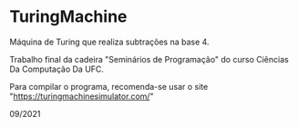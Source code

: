 # TuringMachine
Máquina de Turing que realiza subtrações na base 4.

Trabalho final da cadeira "Seminários de Programação" do curso Ciências Da Computação Da UFC.

Para compilar o programa, recomenda-se usar o site "https://turingmachinesimulator.com/"

09/2021
